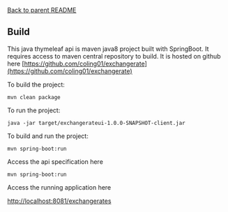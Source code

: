 [Back to parent README](./README.md)

## Build

This java thymeleaf api is maven java8 project built with SpringBoot. It requires access to maven central repository to build.
It is hosted on github here [https://github.com/coling01/exchangerate](https://github.com/coling01/exchangerate)


To build the project:

```
mvn clean package
```


To run the project:

```
java -jar target/exchangerateui-1.0.0-SNAPSHOT-client.jar
```



To build and run the project:

```
mvn spring-boot:run
```


Access the api specification here
```
mvn spring-boot:run
```


Access the running application here

[http://localhost:8081/exchangerates](http://localhost:8081/exchangerates)


